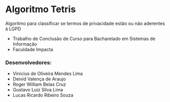 # Algoritmo Tetris

Algoritmo para classificar se termos de privacidade estão ou não aderentes à LGPD
 - Trabalho de Conclusão de Curso para Bacharelado em Sistemas de Informação
 - Faculdade Impacta

### Desenvolvedores:

- Vinicius de Oliveira Mendes Lima
 - Deivid Valença de Araujo
 - Roger William Belas Cruz
 - Gustavo Luiz Silva Lima
 - Lucas Ricardo Ribeiro Souza
